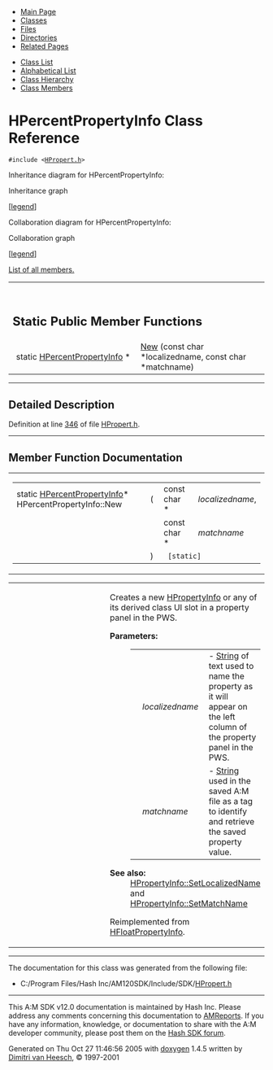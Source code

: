 <div class="tabs">

- [Main Page](index.md)
- <span id="current">[Classes](annotated.md)</span>
- [Files](files.md)
- [Directories](dirs.md)
- [Related Pages](pages.md)

</div>

<div class="tabs">

- [Class List](annotated.md)
- [Alphabetical List](classes.md)
- [Class Hierarchy](hierarchy.md)
- [Class Members](functions.md)

</div>

# HPercentPropertyInfo Class Reference

`#include <`<a href="HPropert_8h-source.md" class="el"><code>HPropert.h</code></a>`>`

Inheritance diagram for HPercentPropertyInfo:

<span class="image placeholder" original-image-src="classHPercentPropertyInfo__inherit__graph.gif" original-image-title="" border="0" usemap="#HPercentPropertyInfo__inherit__map">Inheritance graph</span>

\[[legend](graph_legend.md)\]

Collaboration diagram for HPercentPropertyInfo:

<span class="image placeholder" original-image-src="classHPercentPropertyInfo__coll__graph.gif" original-image-title="" border="0" usemap="#HPercentPropertyInfo__coll__map">Collaboration graph</span>

\[[legend](graph_legend.md)\]

[List of all members.](classHPercentPropertyInfo-members.md)

<table data-border="0" data-cellpadding="0" data-cellspacing="0">
<colgroup>
<col style="width: 50%" />
<col style="width: 50%" />
</colgroup>
<tbody>
<tr>
<td></td>
<td></td>
</tr>
<tr>
<td colspan="2"><br />
&#10;<h2 id="static-public-member-functions">Static Public Member Functions</h2></td>
</tr>
<tr>
<td class="memItemLeft" style="text-align: right;" data-nowrap="" data-valign="top">static <a href="classHPercentPropertyInfo.md" class="el">HPercentPropertyInfo</a> * </td>
<td class="memItemRight" data-valign="bottom"><a href="classHPercentPropertyInfo.md#3184c8fe6d6f9a3b2284ddcadfd1424f" class="el">New</a> (const char *localizedname, const char *matchname)</td>
</tr>
</tbody>
</table>

------------------------------------------------------------------------

<span id="_details"></span>

## Detailed Description

Definition at line <a href="HPropert_8h-source.md#l00346" class="el">346</a> of file <a href="HPropert_8h-source.md" class="el">HPropert.h</a>.

------------------------------------------------------------------------

## Member Function Documentation

<span id="3184c8fe6d6f9a3b2284ddcadfd1424f" class="anchor"></span>

<table class="mdTable" data-cellpadding="2" data-cellspacing="0">
<colgroup>
<col style="width: 100%" />
</colgroup>
<tbody>
<tr>
<td class="mdRow"><table data-cellpadding="0" data-cellspacing="0" data-border="0">
<tbody>
<tr>
<td class="md" data-nowrap="" data-valign="top">static <a href="classHPercentPropertyInfo.md" class="el">HPercentPropertyInfo</a>* HPercentPropertyInfo::New</td>
<td class="md" data-valign="top">( </td>
<td class="md" data-nowrap="" data-valign="top">const char * </td>
<td class="mdname" data-nowrap=""><em>localizedname</em>,</td>
</tr>
<tr>
<td class="md" style="text-align: right;" data-nowrap=""></td>
<td class="md"></td>
<td class="md" data-nowrap="">const char * </td>
<td class="mdname" data-nowrap=""><em>matchname</em></td>
</tr>
<tr>
<td class="md"></td>
<td class="md">) </td>
<td colspan="2" class="md"><code> [static]</code></td>
</tr>
</tbody>
</table></td>
</tr>
</tbody>
</table>

<table data-cellspacing="5" data-cellpadding="0" data-border="0">
<colgroup>
<col style="width: 50%" />
<col style="width: 50%" />
</colgroup>
<tbody>
<tr>
<td> </td>
<td><p>Creates a new <a href="classHPropertyInfo.md" class="el">HPropertyInfo</a> or any of its derived class UI slot in a property panel in the PWS.</p>
<dl>
<dt><strong>Parameters:</strong></dt>
<dd>
<table data-border="0" data-cellspacing="2" data-cellpadding="0">
<tbody>
<tr>
<td data-valign="top"></td>
<td data-valign="top"><em>localizedname</em> </td>
<td>- <a href="classString.md" class="el">String</a> of text used to name the property as it will appear on the left column of the property panel in the PWS.</td>
</tr>
<tr>
<td data-valign="top"></td>
<td data-valign="top"><em>matchname</em> </td>
<td>- <a href="classString.md" class="el">String</a> used in the saved A:M file as a tag to identify and retrieve the saved property value.</td>
</tr>
</tbody>
</table>
</dd>
</dl>
<dl>
<dt><strong>See also:</strong></dt>
<dd>
<a href="classHPropertyInfo.md#bdacc650d76c0dae25171fcd41afc353" class="el">HPropertyInfo::SetLocalizedName</a> and <a href="classHPropertyInfo.md#a76daf6ed0e6a62af293abac832e595f" class="el">HPropertyInfo::SetMatchName</a>
</dd>
</dl>
<p>Reimplemented from <a href="classHFloatPropertyInfo.md#3184c8fe6d6f9a3b2284ddcadfd1424f" class="el">HFloatPropertyInfo</a>.</p></td>
</tr>
</tbody>
</table>

------------------------------------------------------------------------

The documentation for this class was generated from the following file:

- C:/Program Files/Hash Inc/AM120SDK/Include/SDK/<a href="HPropert_8h-source.md" class="el">HPropert.h</a>

------------------------------------------------------------------------

<span class="small">This A:M SDK v12.0 documentation is maintained by Hash Inc. Please address any comments concerning this documentation to [AMReports](http://www.hash.com/reports). If you have any information, knowledge, or documentation to share with the A:M developer community, please post them on the [Hash SDK forum](http://www.hash.com/forums/index.php?showforum=11).</span>

Generated on Thu Oct 27 11:46:56 2005 with [<span class="image placeholder" original-image-src="doxygen.png" original-image-title="" height="45" width="100" align="middle" border="0">doxygen</span>](http://www.doxygen.org/index.html) 1.4.5 written by [Dimitri van Heesch](mailto:dimitri@stack.nl), © 1997-2001
